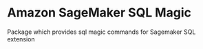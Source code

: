 # Amazon SageMaker SQL Magic

Package which provides sql magic commands for Sagemaker SQL extension
